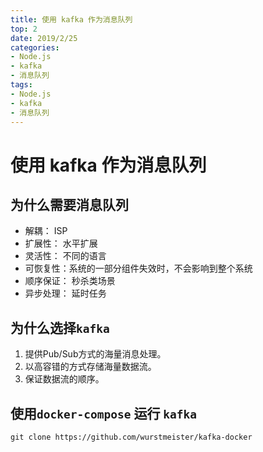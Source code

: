 ```yaml
---
title: 使用 kafka 作为消息队列
top: 2
date: 2019/2/25
categories: 
- Node.js
- kafka
- 消息队列
tags: 
- Node.js
- kafka
- 消息队列
---
```

# 使用 kafka 作为消息队列
## 为什么需要消息队列
- 解耦： ISP
- 扩展性： 水平扩展
- 灵活性： 不同的语言
- 可恢复性：系统的一部分组件失效时，不会影响到整个系统
- 顺序保证： 秒杀类场景
- 异步处理： 延时任务
<!--more-->

## 为什么选择`kafka`
1. 提供Pub/Sub方式的海量消息处理。
2. 以高容错的方式存储海量数据流。
3. 保证数据流的顺序。
## 使用`docker-compose` 运行 `kafka`
```
git clone https://github.com/wurstmeister/kafka-docker

```